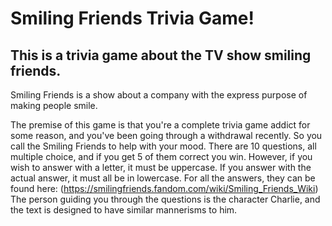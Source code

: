 # Smiling Friends Trivia Game!

## This is a trivia game about the TV show smiling friends.
Smiling Friends is a show about a company with the express purpose of making people smile.

The premise of this game is that you're a complete trivia game addict for some reason, and you've been going through a withdrawal recently. So you call the Smiling Friends to help with your mood.
There are 10 questions, all multiple choice, and if you get 5 of them correct you win.
However, if you wish to answer with a letter, it must be uppercase.
If you answer with the actual answer, it must all be in lowercase.
For all the answers, they can be found here: (https://smilingfriends.fandom.com/wiki/Smiling_Friends_Wiki)
The person guiding you through the questions is the character Charlie, and the text is designed to have similar mannerisms to him.
